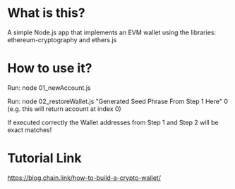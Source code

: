 # What is this?

A simple Node.js app that implements an EVM wallet using the libraries: ethereum-cryptography and ethers.js

# How to use it?

Run:
node 01_newAccount.js

Run: 
node 02_restoreWallet.js "Generated Seed Phrase From Step 1 Here" 0 (e.g. this will return account at index 0)

If executed correctly the Wallet addresses from Step 1 and Step 2 will be exact matches!

# Tutorial Link

https://blog.chain.link/how-to-build-a-crypto-wallet/
